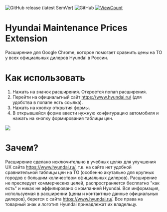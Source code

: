 ![GitHub release (latest SemVer)](https://img.shields.io/github/v/release/ncer/hyundai-maintenance-prices-extension)
![GitHub](https://img.shields.io/github/license/ncer/hyundai-maintenance-prices-extension) 
[![ViewCount](https://views.whatilearened.today/views/github/ncer/ncer.svg?cache=remove)](#) 



# Hyundai Maintenance Prices Extension

Расширение для Google Chrome, которое помогает сравнить цены на ТО у всех официальных дилеров Hyundai в России.

# Как использовать

1. Нажать на значок расширения. Откроется попап расширения.
1. Перейти на официальгный сайт https://www.hyundai.ru/ (для удобства в попапе есть ссылка).
1. Нажать на кнопку открытия формы.
1. В открывшейся форме ввести нужную конфигурацию автомобиля и нажать на кнопку формирования таблицы цен.

![](https://lh3.googleusercontent.com/K_Pkpi9cOMWsKYjsZcpNMON_Nj6BEF0KT5MS91MPlgLwmG0jRr5_o6jVGRya2Ve7Z2ey3yZJ=w640-h400-e365)

# Зачем?

Расширение сделано исключительно в учебных целях для улучшения UX сайта https://www.hyundai.ru/, т.к. на сайте нет удобной сравнительной таблицы цен на ТО (особенно акутально для крупных городов с большим количеством официальных дилеров). Расширение не преследует коммерческих целей, распространяется бесплатно "как есть" и никак не аффилировано с компанией Hyundai. Вся информация, используемая в расширении (цены и контактные данные официальных дилеров), берется с сайта https://www.hyundai.ru/. Все права на товарный знак и логотип Hyundai принадлежат их владельцу.
